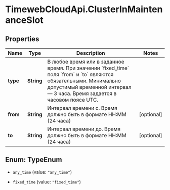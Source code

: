 # TimewebCloudApi.ClusterInMaintenanceSlot

## Properties

Name | Type | Description | Notes
------------ | ------------- | ------------- | -------------
**type** | **String** | В любое время или в заданное время. При значении &#x60;fixed_time&#x60; поля &#x60;from&#x60; и &#x60;to&#x60; являются обязательными. Минимально допустимый временной интервал — 3 часа. Время задается в часовом поясе UTC. | 
**from** | **String** | Интервал времени с. Время должно быть в формате HH:MM (24 часа) | [optional] 
**to** | **String** | Интервал времени до. Время должно быть в формате HH:MM (24 часа) | [optional] 



## Enum: TypeEnum


* `any_time` (value: `"any_time"`)

* `fixed_time` (value: `"fixed_time"`)




